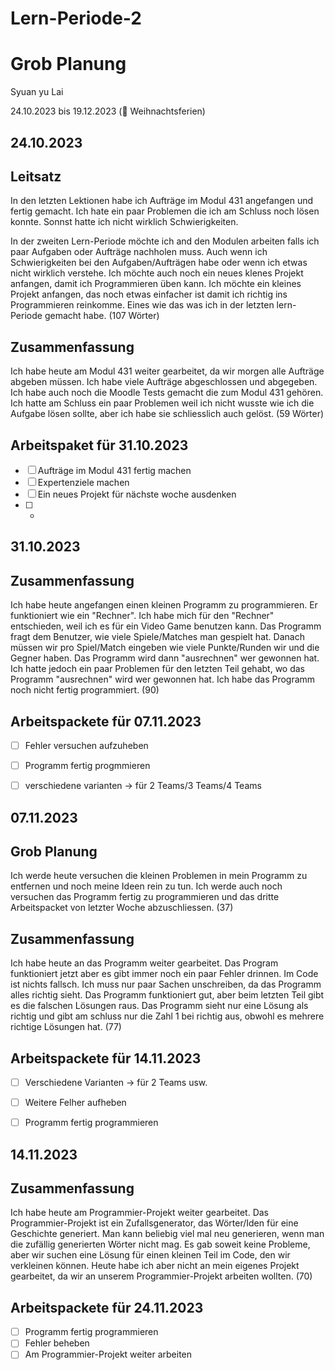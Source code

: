 # Lern-Periode-2

# Grob Planung

Syuan yu Lai

24.10.2023 bis 19.12.2023 (🎄 Weihnachtsferien)



## 24.10.2023

## Leitsatz

In den letzten Lektionen habe ich Aufträge im Modul 431 angefangen und fertig gemacht. Ich hate ein paar Problemen die ich am Schluss noch lösen konnte. Sonnst hatte ich nicht wirklich Schwierigkeiten. 

In der zweiten Lern-Periode möchte ich and den Modulen arbeiten falls ich paar Aufgaben oder Aufträge nachholen muss. Auch wenn ich Schwierigkeiten bei den Aufgaben/Aufträgen habe oder wenn ich etwas nicht wirklich verstehe. Ich möchte auch noch ein neues klenes Projekt anfangen, damit ich Programmieren üben kann. Ich möchte ein kleines Projekt anfangen, das noch etwas einfacher ist damit ich richtig ins Programmieren reinkomme. Eines wie das was ich in der letzten lern-Periode gemacht habe. (107 Wörter)


## Zusammenfassung

Ich habe heute am Modul 431 weiter gearbeitet, da wir morgen alle Aufträge abgeben müssen. Ich habe viele Aufträge abgeschlossen und abgegeben. Ich habe auch noch die Moodle Tests gemacht die zum Modul 431 gehören. Ich hatte am Schluss ein paar Problemen weil ich nicht wusste wie ich die Aufgabe lösen sollte, aber ich habe sie schliesslich auch gelöst. (59 Wörter)


## Arbeitspaket für 31.10.2023

- [ ] Aufträge im Modul 431 fertig machen
- [ ] Expertenziele machen
- [ ] Ein neues Projekt für nächste woche ausdenken
- [ ] -



   
## 31.10.2023

## Zusammenfassung

Ich habe heute angefangen einen kleinen Programm zu programmieren. Er funktioniert wie ein "Rechner". Ich habe mich für den "Rechner" entschieden, weil ich es für ein Video Game benutzen kann. Das Programm fragt dem Benutzer, wie viele Spiele/Matches man gespielt hat. Danach müssen wir pro Spiel/Match eingeben wie viele Punkte/Runden wir und die Gegner haben. Das Programm wird dann "ausrechnen" wer gewonnen hat. 
Ich hatte jedoch ein paar Problemen für den letzten Teil gehabt, wo das Programm "ausrechnen" wird wer gewonnen hat. Ich habe das Programm noch nicht fertig programmiert. (90)


## Arbeitspackete für 07.11.2023

- [ ] Fehler versuchen aufzuheben
- [ ] Programm fertig progmmieren
- [ ] verschiedene varianten -> für 2 Teams/3 Teams/4 Teams





## 07.11.2023

## Grob Planung

Ich werde heute versuchen die kleinen Problemen in mein Programm zu entfernen und noch meine Ideen rein zu tun. Ich werde auch noch versuchen das Programm fertig zu programmieren und das dritte Arbeitspacket von letzter Woche abzuschliessen. (37) 

## Zusammenfassung

Ich habe heute an das Programm weiter gearbeitet. Das Program funktioniert jetzt aber es gibt immer noch ein paar Fehler drinnen. Im Code ist nichts fallsch. Ich muss nur paar Sachen unschreiben, da das Programm alles richtig sieht. Das Programm funktioniert gut, aber beim letzten Teil gibt es die falschen Lösungen raus. Das Programm sieht nur eine Lösung als richtig und gibt am schluss nur die Zahl 1 bei richtig aus, obwohl es mehrere richtige Lösungen hat. (77)


## Arbeitspackete für 14.11.2023

- [ ] Verschiedene Varianten -> für 2 Teams usw.
- [ ] Weitere Felher aufheben
- [ ] Programm fertig programmieren




## 14.11.2023

## Zusammenfassung

Ich habe heute am Programmier-Projekt weiter gearbeitet. Das Programmier-Projekt ist ein Zufallsgenerator, das Wörter/Iden für eine Geschichte generiert. Man kann beliebig viel mal neu generieren, wenn man die zufällig generierten Wörter nicht mag. Es gab soweit keine Probleme, aber wir suchen eine Lösung für einen kleinen Teil im Code, den wir verkleinen können. Heute habe ich aber nicht an mein eigenes Projekt gearbeitet, da wir an unserem Programmier-Projekt arbeiten wollten. (70)

## Arbeitspackete für 24.11.2023

- [ ] Programm fertig programmieren
- [ ] Fehler beheben
- [ ] Am Programmier-Projekt weiter arbeiten
